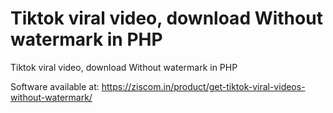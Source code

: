 # Tiktok viral video, download Without watermark in PHP
 Tiktok viral video, download Without watermark in PHP

Software available at: https://ziscom.in/product/get-tiktok-viral-videos-without-watermark/
